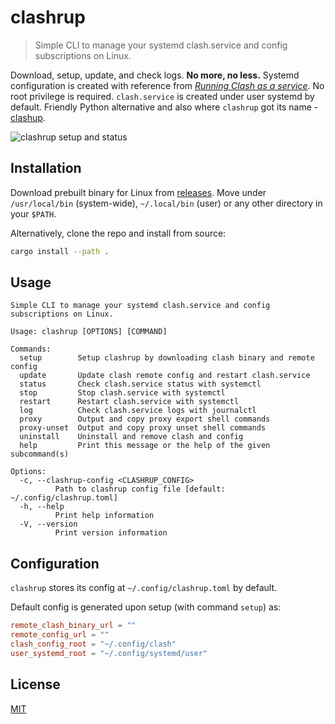 # clashrup

> Simple CLI to manage your systemd clash.service and config subscriptions on Linux.

Download, setup, update, and check logs. **No more, no less.** Systemd configuration is created with reference from
[*Running Clash as a service*](https://github.com/Dreamacro/clash/wiki/Running-Clash-as-a-service). No root privilege is
required. `clash.service` is created under user systemd by default. Friendly Python alternative and also where
`clashrup` got its name - [clashup](https://github.com/felinae98/clashup).

![clashrup setup and status](https://user-images.githubusercontent.com/32114380/210215197-e326ab4f-6b9e-40ee-9459-1ecededc869c.png)

## Installation

Download prebuilt binary for Linux from [releases](https://github.com/spencerwooo/clashrup/releases/latest). Move under
`/usr/local/bin` (system-wide), `~/.local/bin` (user) or any other directory in your `$PATH`.

Alternatively, clone the repo and install from source:

```bash
cargo install --path .
```

## Usage

```
Simple CLI to manage your systemd clash.service and config subscriptions on Linux.

Usage: clashrup [OPTIONS] [COMMAND]

Commands:
  setup        Setup clashrup by downloading clash binary and remote config
  update       Update clash remote config and restart clash.service
  status       Check clash.service status with systemctl
  stop         Stop clash.service with systemctl
  restart      Restart clash.service with systemctl
  log          Check clash.service logs with journalctl
  proxy        Output and copy proxy export shell commands
  proxy-unset  Output and copy proxy unset shell commands
  uninstall    Uninstall and remove clash and config
  help         Print this message or the help of the given subcommand(s)

Options:
  -c, --clashrup-config <CLASHRUP_CONFIG>
          Path to clashrup config file [default: ~/.config/clashrup.toml]
  -h, --help
          Print help information
  -V, --version
          Print version information
```

## Configuration

`clashrup` stores its config at `~/.config/clashrup.toml` by default.

Default config is generated upon setup (with command `setup`) as:

```toml
remote_clash_binary_url = ""
remote_config_url = ""
clash_config_root = "~/.config/clash"
user_systemd_root = "~/.config/systemd/user"
```

## License

[MIT](LICENSE)
